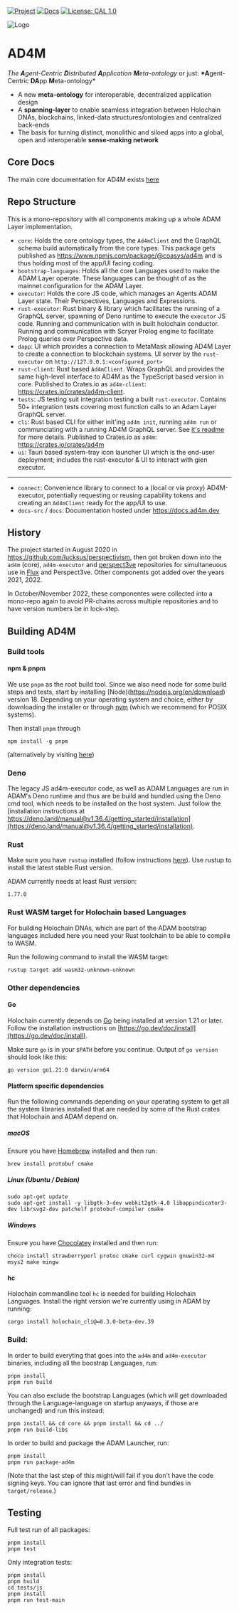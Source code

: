 [![Project](https://img.shields.io/badge/Project-AD4M-brightgreen.svg)](http://ad4m.dev/)
[![Docs](https://img.shields.io/badge/Docs-AD4M-blue.svg)](http://docs.ad4m.dev/)
[![License: CAL 1.0](https://img.shields.io/badge/License-CAL%201.0-blue.svg)](https://github.com/holochain/cryptographic-autonomy-license)

![Logo](docs-src/ad4mlogo_green_angle2_colouremblem.png)

# AD4M

_The **A**gent-Centric **D**istributed **A**pplication **M**eta-ontology_
or just:
**\*A**gent-Centric **DA**pp **M**eta-ontology\*

- A new **meta-ontology** for interoperable, decentralized application design
- A **spanning-layer** to enable seamless integration between Holochain DNAs, blockchains, linked-data structures/ontologies and centralized back-ends
- The basis for turning distinct, monolithic and siloed apps into a global, open and interoperable **sense-making network**

## Core Docs

The main core documentation for AD4M exists [here](https://docs.ad4m.dev)

## Repo Structure

This is a mono-repository with all components making up a whole ADAM Layer implementation.

- `core`: Holds the core ontology types, the `Ad4mClient` and the GraphQL schema build automatically from the core types. This package gets published as https://www.npmjs.com/package/@coasys/ad4m and is thus holding most of the app/UI facing coding.
- `bootstrap-languages`: Holds all the core Languages used to make the ADAM Layer operate. These languages can be thought of as the mainnet configuration for the ADAM Layer.
- `executor`: Holds the core JS code, which manages an Agents ADAM Layer state. Their Perspectives, Languages and Expressions.
- `rust-executor`: Rust binary & library which facilitates the running of a GraphQL server, spawning of Deno runtime to execute the `executor` JS code. Running and communication with in built holochain conductor. Running and communication with Scryer Prolog engine to facilitate Prolog queries over Perspective data.
- `dapp`: UI which provides a connection to MetaMask allowing AD4M Layer to create a connection to blockchain systems. UI server by the `rust-executor` on `http://127.0.0.1:<configured_port>`
- `rust-client`: Rust based `Ad4mClient`. Wraps GraphQL and provides the same high-level interface to AD4M as the TypeScript based version in core. Published to Crates.io as `ad4m-client`: https://crates.io/crates/ad4m-client.
- `tests`: JS testing suit integration testing a built `rust-executor`. Contains 50+ integration tests covering most function calls to an Adam Layer GraphQL server.
- `cli`: Rust based CLI for either init'ing `ad4m init`, running `ad4m run` or communciating with a running AD4M GraphQL server. See [it's readme](cli/README.md) for more details. Published to Crates.io as `ad4m`: https://crates.io/crates/ad4m
- `ui`: Tauri based system-tray icon launcher UI which is the end-user deployment; includes the rust-executor & UI to interact with gien executor.

---

- `connect`: Convenience library to connect to a (local or via proxy) AD4M-executor, potentially requesting or reusing capability tokens and creating an `Ad4mClient` ready for the app/UI to use.
- `docs-src` / `docs`: Documentation hosted under https://docs.ad4m.dev

## History

The project started in August 2020 in https://github.com/lucksus/perspectivism, then got broken down into the `ad4m` (core), `ad4m-executor` and [perspect3ve](https://github.com/perspect3vism/perspect3ve) repositories for simultaneuous use in [Flux](https://github.com/fluxsocial) and Perspect3ve. Other components got added over the years 2021, 2022.

In October/November 2022, these componentes were collected into a mono-repo again to avoid PR-chains across multiple repositories and to have version numbers be in lock-step.

## Building AD4M

### Build tools

#### npm & pnpm
We use `pnpm` as the root build tool. 
Since we also need node for some build steps and tests,
start by installing [Node)(https://nodejs.org/en/download) version 18.
Depending on your operating system and choice, either by downloading the installer
or through [nvm](https://github.com/nvm-sh/nvm) (which we recommend for POSIX systems).

Then install `pnpm` through

```
npm install -g pnpm
```
(alternatively by visiting [here](https://pnpm.io/installation))

### Deno
The legacy JS ad4m-executor code, as well as ADAM Languages are run in ADAM's Deno runtime and thus are be build
and bundled using the Deno cmd tool, which needs to be installed on the host system.
Just follow the [installation instructions at https://deno.land/manual@v1.36.4/getting_started/installation](https://deno.land/manual@v1.36.4/getting_started/installation).

### Rust

Make sure you have `rustup` installed (follow instructions [here](https://www.rust-lang.org/tools/install)).
Use rustup to install the latest stable Rust version.

ADAM currently needs at least Rust version:
```
1.77.0
```

### Rust WASM target for Holochain based Languages
For building Holochain DNAs, which are part of the ADAM bootstrap languages included here
you need your Rust toolchain to be able to compile to WASM.

Run the following command to install the WASM target:
```
rustup target add wasm32-unknown-unknown
```


### Other dependencies

#### Go
Holochain currently depends on [Go](https://go.dev) being installed at version 1.21 or later.
Follow the installation instructions on [https://go.dev/doc/install](https://go.dev/doc/install).

Make sure `go` is in your `$PATH` before you continue. Output of `go version` should look like this:
```
go version go1.21.0 darwin/arm64
```

#### Platform specific dependencies
Run the following commands depending on your operating system to get all the system libraries installed that are needed by some of the Rust crates that Holochain and ADAM depend on.

##### macOS
Ensure you have [Homebrew](https://brew.sh/) installed and then run:
```
brew install protobuf cmake
```

##### Linux (Ubuntu / Debian)
```
sudo apt-get update
sudo apt-get install -y libgtk-3-dev webkit2gtk-4.0 libappindicator3-dev librsvg2-dev patchelf protobuf-compiler cmake
```

##### Windows
Ensure you have [Chocolatey](https://chocolatey.org/) installed and then run:
```
choco install strawberryperl protoc cmake curl cygwin gnuwin32-m4 msys2 make mingw
```


#### hc
Holochain commandline tool `hc` is needed for building Holochain Languages.
Install the right version we're currently using in ADAM by running:

```
cargo install holochain_cli@=0.3.0-beta-dev.39
```


### Build:

In order to build everyting that goes into the `ad4m` and `ad4m-executor` binaries, including all the boostrap Languages, run:
```
pnpm install
pnpm run build
```

You can also exclude the bootstrap Languages (which will get downloaded through the Language-language on startup anyways, if those are unchanged) and run this instead:

```
pnpm install && cd core && pnpm install && cd ../
pnpm run build-libs
```

In order to build and package the ADAM Launcher, run:
```
pnpm install
pnpm run package-ad4m
```

(Note that the last step of this might/will fail if you don't have the code signing keys. You can ignore that last error and find bundles in `target/release`.)

## Testing 

Full test run of all packages:
```
pnpm install
pnpm test
```

Only integration tests:
```
pnpm install
pnpm build
cd tests/js
pnpm install
pnpm run test-main
```
